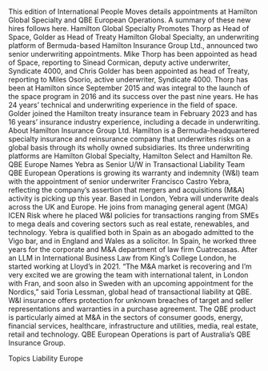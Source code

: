 This edition of International People Moves details appointments at Hamilton Global Specialty and QBE European Operations.
A summary of these new hires follows here.
Hamilton Global Specialty Promotes Thorp as Head of Space, Golder as Head of Treaty
Hamilton Global Specialty, an underwriting platform of Bermuda-based Hamilton Insurance Group Ltd., announced two senior underwriting appointments.
Mike Thorp has been appointed as head of Space, reporting to Sinead Cormican, deputy active underwriter, Syndicate 4000, and Chris Golder has been appointed as head of Treaty, reporting to Miles Osorio, active underwriter, Syndicate 4000.
Thorp has been at Hamilton since September 2015 and was integral to the launch of the space program in 2016 and its success over the past nine years. He has 24 years’ technical and underwriting experience in the field of space.
Golder joined the Hamilton treaty insurance team in February 2023 and has 16 years’ insurance industry experience, including a decade in underwriting.
About Hamilton Insurance Group Ltd.
Hamilton is a Bermuda-headquartered specialty insurance and reinsurance company that underwrites risks on a global basis through its wholly owned subsidiaries. Its three underwriting platforms are Hamilton Global Specialty, Hamilton Select and Hamilton Re.
QBE Europe Names Yebra as Senior U/W in Transactional Liability Team
QBE European Operations is growing its warranty and indemnity (W&I) team with the appointment of senior underwriter Francisco Castro Yebra, reflecting the company’s assertion that mergers and acquisitions (M&A) activity is picking up this year.
Based in London, Yebra will underwrite deals across the UK and Europe. He joins from managing general agent (MGA) ICEN Risk where he placed W&I policies for transactions ranging from SMEs to mega deals and covering sectors such as real estate, renewables, and technology.
Yebra is qualified both in Spain as an abogado admitted to the Vigo bar, and in England and Wales as a solicitor.
In Spain, he worked three years for the corporate and M&A department of law firm Cuatrecasas. After an LLM in International Business Law from King’s College London, he started working at Lloyd’s in 2021.
“The M&A market is recovering and I’m very excited we are growing the team with international talent, in London with Fran, and soon also in Sweden with an upcoming appointment for the Nordics,” said Toria Lessman, global head of transactional liability at QBE.
W&I insurance offers protection for unknown breaches of target and seller representations and warranties in a purchase agreement. The QBE product is particularly aimed at M&A in the sectors of consumer goods, energy, financial services, healthcare, infrastructure and utilities, media, real estate, retail and technology.
QBE European Operations is part of Australia’s QBE Insurance Group.

Topics
Liability
Europe
